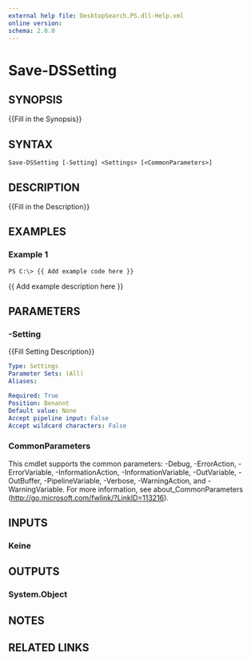 ```yaml
---
external help file: DesktopSearch.PS.dll-Help.xml
online version: 
schema: 2.0.0
---
```


# Save-DSSetting

## SYNOPSIS
{{Fill in the Synopsis}}

## SYNTAX

```
Save-DSSetting [-Setting] <Settings> [<CommonParameters>]
```

## DESCRIPTION
{{Fill in the Description}}

## EXAMPLES

### Example 1
```
PS C:\> {{ Add example code here }}
```

{{ Add example description here }}

## PARAMETERS

### -Setting
{{Fill Setting Description}}

```yaml
Type: Settings
Parameter Sets: (All)
Aliases: 

Required: True
Position: Benannt
Default value: None
Accept pipeline input: False
Accept wildcard characters: False
```

### CommonParameters
This cmdlet supports the common parameters: -Debug, -ErrorAction, -ErrorVariable, -InformationAction, -InformationVariable, -OutVariable, -OutBuffer, -PipelineVariable, -Verbose, -WarningAction, and -WarningVariable. For more information, see about_CommonParameters (http://go.microsoft.com/fwlink/?LinkID=113216).

## INPUTS

### Keine

## OUTPUTS

### System.Object

## NOTES

## RELATED LINKS

